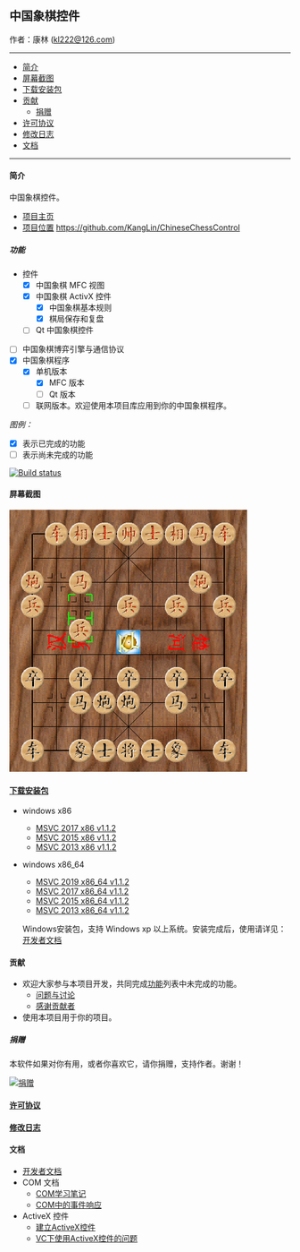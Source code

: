 ## 中国象棋控件

作者：康林 (kl222@126.com)

-------------------------

- [简介](#简介)
- [屏幕截图](#屏幕截图)
- [下载安装包](#下载安装包)
- [贡献](#贡献)
  - [捐赠](#捐赠)
- [许可协议](License.md)
- [修改日志](ChangeLog.md)
- [文档](#文档)

-------------------------

#### 简介
中国象棋控件。

- [项目主页](http://kanglin.github.io/ChineseChessControl/)
- [项目位置](https://github.com/KangLin/ChineseChessControl) https://github.com/KangLin/ChineseChessControl

##### 功能
- 控件
  + [x] 中国象棋 MFC 视图
  + [x] 中国象棋 ActivX 控件
    - [x] 中国象棋基本规则
    - [x] 棋局保存和复盘
  + [ ] Qt 中国象棋控件
- [ ] 中国象棋博弈引擎与通信协议
- [x] 中国象棋程序
  + [x] 单机版本
      + [x] MFC 版本
      + [ ] Qt 版本
  + [ ] 联网版本。欢迎使用本项目库应用到你的中国象棋程序。

*图例：*

+ [x] 表示已完成的功能
+ [ ] 表示尚未完成的功能

[![Build status](https://ci.appveyor.com/api/projects/status/lxs0mxtdl238yrq4?svg=true)](https://ci.appveyor.com/project/KangLin/chinesechesscontrol)

#### 屏幕截图

![屏幕截图](Documents/Image/ShotScreen.png)

#### [下载安装包](https://github.com/KangLin/ChineseChessControl/releases/latest)

- windows x86
    - [MSVC 2017 x86 v1.1.2](https://github.com/KangLin/ChineseChessControl/releases/download/v1.1.2/ChineseChessControl-Setup-msvc1916-x86-v1.1.2.exe)
    - [MSVC 2015 x86 v1.1.2](https://github.com/KangLin/ChineseChessControl/releases/download/v1.1.2/ChineseChessControl-Setup-msvc1900-x86-v1.1.2.exe)
    - [MSVC 2013 x86 v1.1.2](https://github.com/KangLin/ChineseChessControl/releases/download/v1.1.2/ChineseChessControl-Setup-msvc1800-x86-v1.1.2.exe)

- windows x86_64
    - [MSVC 2019 x86_64 v1.1.2](https://github.com/KangLin/ChineseChessControl/releases/download/v1.1.2/ChineseChessControl-Setup-msvc1925-x86_64-v1.1.2.exe)
    - [MSVC 2017 x86_64 v1.1.2](https://github.com/KangLin/ChineseChessControl/releases/download/v1.1.2/ChineseChessControl-Setup-msvc1916-x86_64-v1.1.2.exe)
    - [MSVC 2015 x86_64 v1.1.2](https://github.com/KangLin/ChineseChessControl/releases/download/v1.1.2/ChineseChessControl-Setup-msvc1900-x86_64-v1.1.2.exe)
    - [MSVC 2013 x86_64 v1.1.2](https://github.com/KangLin/ChineseChessControl/releases/download/v1.1.2/ChineseChessControl-Setup-msvc1800-x86_64-v1.1.2.exe)

  Windows安装包，支持 Windows xp 以上系统。安装完成后，使用请详见：[开发者文档](Documents/Developer.md#调试)

#### 贡献
- 欢迎大家参与本项目开发，共同完成[功能](#功能)列表中未完成的功能。
  + [问题与讨论](https://github.com/KangLin/ChineseChessControl/issues)
  + [感谢贡献者](https://github.com/KangLin/ChineseChessControl/graphs/contributors)
- 使用本项目用于你的项目。

##### 捐赠
本软件如果对你有用，或者你喜欢它，请你捐赠，支持作者。谢谢！

[![捐赠](https://gitee.com/kl222/RabbitCommon/raw/master/Src/Resource/image/Contribute.png "捐赠")](https://github.com/KangLin/RabbitCommon/raw/master/Src/Resource/image/Contribute.png "捐赠")

#### [许可协议](License.md)
#### [修改日志](ChangeLog.md)
#### 文档
- [开发者文档](Documents/Developer.md)
- COM 文档
  + [COM学习笔记](Documents/COM/COM学习笔记.html)
  + [COM中的事件响应](Documents/COM/COM中的事件响应.html)
- ActiveX 控件
  + [建立ActiveX控件](Documents/ActiveX控件/建立ActiveX控件.html)
  + [VC下使用ActiveX控件的问题](Documents/ActiveX控件/VC下使用ActiveX控件的问题.html)

